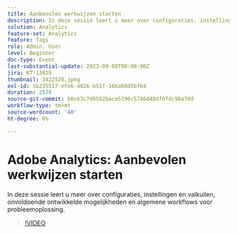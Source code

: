 ```yaml
---
title: Aanbevolen werkwijzen starten
description: In deze sessie leert u meer over configuraties, instellingen en valkuilen, onvoldoende ontwikkelde mogelijkheden en algemene workflows voor probleemoplossing.
solution: Analytics
feature-set: Analytics
feature: Tags
role: Admin, User
level: Beginner
doc-type: Event
last-substantial-update: 2023-09-08T00:00:00Z
jira: KT-13820
thumbnail: 3422528.jpeg
exl-id: 5b235517-efe6-4826-b51f-166a88d5bf64
duration: 2578
source-git-commit: b0c63c7d6592bace5296c5786d48df6fdc90a7dd
workflow-type: tm+mt
source-wordcount: '40'
ht-degree: 0%

---
```


# Adobe Analytics: Aanbevolen werkwijzen starten

In deze sessie leert u meer over configuraties, instellingen en valkuilen, onvoldoende ontwikkelde mogelijkheden en algemene workflows voor probleemoplossing.

>[!VIDEO](https://video.tv.adobe.com/v/3422528/?learn=on)
